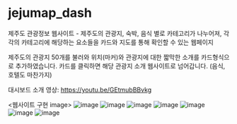 # jejumap_dash
제주도 관광정보 웹사이트 - 제주도의 관광지, 숙박, 음식 별로 카테고리가 나누어져, 각각의 카테고리에 해당하는 요소들을 카드와 지도를 통해 확인할 수 있는 웹페이지

제주도의 관광지 50개를 불러와 위치(마커)와 관광지에 대한 짧막한 소개를 카드형식으로 추가하였습니다. 카드를 클릭하면 해당 관광지 소개 웹사이트로 넘어갑니다. (음식, 호텔도 마찬가지)

대시보드 소개 영상: https://youtu.be/GEtmubBBvkg

<웹사이트 구현 image>
![image](https://user-images.githubusercontent.com/72932028/142854388-ffaada29-1403-4a12-9534-92af3ec92ce6.png)
![image](https://user-images.githubusercontent.com/72932028/142854394-70fa5e52-a2f8-4d2f-89dc-68776997c0d0.png)
![image](https://user-images.githubusercontent.com/72932028/142854402-8c79a55d-7e75-466b-856f-a7df1d8659bc.png)
![image](https://user-images.githubusercontent.com/72932028/142854413-5ce89531-013d-42c2-b95c-76cebce77de6.png)
![image](https://user-images.githubusercontent.com/72932028/142854421-53cd9a33-61ba-4db5-8da8-1cc5e3c948d1.png)
![image](https://user-images.githubusercontent.com/72932028/142854440-3aaf744a-4c30-4b8f-97c7-fc126d090c3c.png)
![image](https://user-images.githubusercontent.com/72932028/142854448-36919092-9386-4209-9369-f05b68210e75.png)


